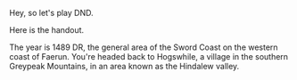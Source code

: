 Hey, so let's play DND.

Here is the handout.

The year is 1489 DR, the general area of the Sword Coast on the western coast of Faerun. You're headed back to Hogswhile, a village in the southern Greypeak Mountains, in an area known as the Hindalew valley. 